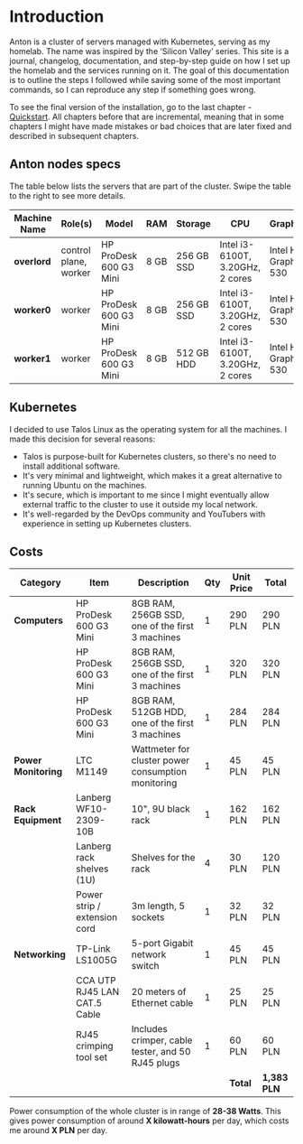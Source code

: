# Introduction

Anton is a cluster of servers managed with Kubernetes, serving as my homelab. The name was inspired by the ‘Silicon Valley’ series.
This site is a journal, changelog, documentation, and step-by-step guide on how I set up the homelab and the services running on it.
The goal of this documentation is to outline the steps I followed while saving some of the most important commands, so I can reproduce any step if something goes wrong.

To see the final version of the installation, go to the last chapter - [Quickstart](../99_quickstart).
All chapters before that are incremental, meaning that in some chapters I might have made mistakes or bad choices that are later fixed and described in subsequent chapters.

## Anton nodes specs

The table below lists the servers that are part of the cluster. Swipe the table to the right to see more details.

| **Machine Name** | **Role(s)**           | **Model**              | **RAM** | **Storage** | **CPU**                          | **Graphics**          |
| ---------------- | --------------------- | ---------------------- | ------- | ----------- | -------------------------------- | --------------------- |
| **overlord**     | control plane, worker | HP ProDesk 600 G3 Mini | 8 GB    | 256 GB SSD  | Intel i3-6100T, 3.20GHz, 2 cores | Intel HD Graphics 530 |
| **worker0**      | worker                | HP ProDesk 600 G3 Mini | 8 GB    | 256 GB SSD  | Intel i3-6100T, 3.20GHz, 2 cores | Intel HD Graphics 530 |
| **worker1**      | worker                | HP ProDesk 600 G3 Mini | 8 GB    | 512 GB HDD  | Intel i3-6100T, 3.20GHz, 2 cores | Intel HD Graphics 530 |

## Kubernetes

I decided to use Talos Linux as the operating system for all the machines. I made this decision for several reasons:

* Talos is purpose-built for Kubernetes clusters, so there's no need to install additional software.
* It's very minimal and lightweight, which makes it a great alternative to running Ubuntu on the machines.
* It's secure, which is important to me since I might eventually allow external traffic to the cluster to use it outside my local network.
* It's well-regarded by the DevOps community and YouTubers with experience in setting up Kubernetes clusters.

## Costs

| Category             | Item                         | Description                                        | Qty | Unit Price | Total         |
| -------------------- | ---------------------------- | -------------------------------------------------- | --- | ---------- | ------------- |
| **Computers**        | HP ProDesk 600 G3 Mini       | 8GB RAM, 256GB SSD, one of the first 3 machines    | 1   | 290 PLN    | 290 PLN       |
|                      | HP ProDesk 600 G3 Mini       | 8GB RAM, 256GB SSD, one of the first 3 machines    | 1   | 320 PLN    | 320 PLN       |
|                      | HP ProDesk 600 G3 Mini       | 8GB RAM, 512GB HDD, one of the first 3 machines    | 1   | 284 PLN    | 284 PLN       |
| **Power Monitoring** | LTC M1149                    | Wattmeter for cluster power consumption monitoring | 1   | 45 PLN     | 45 PLN        |
| **Rack Equipment**   | Lanberg WF10-2309-10B        | 10", 9U black rack                                 | 1   | 162 PLN    | 162 PLN       |
|                      | Lanberg rack shelves (1U)    | Shelves for the rack                               | 4   | 30 PLN     | 120 PLN       |
|                      | Power strip / extension cord | 3m length, 5 sockets                               | 1   | 32 PLN     | 32 PLN        |
| **Networking**       | TP-Link LS1005G              | 5-port Gigabit network switch                      | 1   | 45 PLN     | 45 PLN        |
|                      | CCA UTP RJ45 LAN CAT.5 Cable | 20 meters of Ethernet cable                        | 1   | 25 PLN     | 25 PLN        |
|                      | RJ45 crimping tool set       | Includes crimper, cable tester, and 50 RJ45 plugs  | 1   | 60 PLN     | 60 PLN        |
|                      |                              |                                                    |     | **Total**  | **1,383 PLN** |

Power consumption of the whole cluster is in range of **28-38 Watts**. This gives power consumption of around **X kilowatt-hours** per day, which costs me around **X PLN** per day.